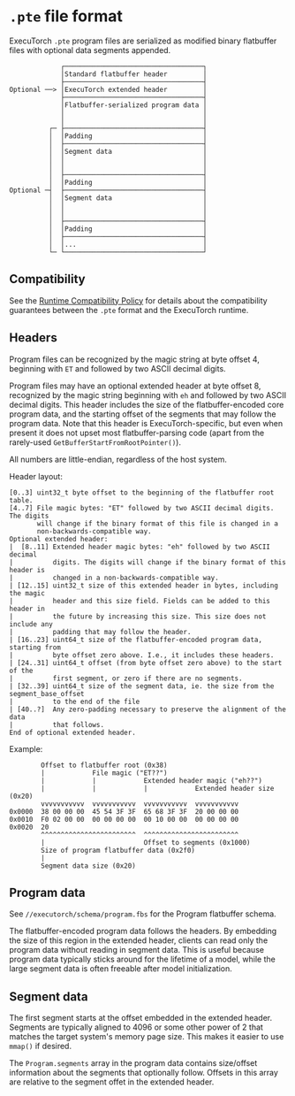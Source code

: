 # `.pte` file format

ExecuTorch `.pte` program files are serialized as modified binary flatbuffer
files with optional data segments appended.

```
             ┌───────────────────────────────────┐
             │Standard flatbuffer header         │
             ├───────────────────────────────────┤
Optional ──> │ExecuTorch extended header         │
             ├───────────────────────────────────┤
             │Flatbuffer-serialized program data │
             │                                   │
             │                                   │
          ┌─ ├───────────────────────────────────┤
          │  │Padding                            │
          │  ├───────────────────────────────────┤
          │  │Segment data                       │
          │  │                                   │
          │  │                                   │
          │  ├───────────────────────────────────┤
          │  │Padding                            │
Optional ─┤  ├───────────────────────────────────┤
          │  │Segment data                       │
          │  │                                   │
          │  │                                   │
          │  ├───────────────────────────────────┤
          │  │Padding                            │
          │  ├───────────────────────────────────┤
          │  │...                                │
          └─ └───────────────────────────────────┘
```

## Compatibility

See the [Runtime Compatibility Policy](
https://github.com/pytorch/executorch/tree/main/runtime/COMPATIBILITY.md) for
details about the compatibility guarantees between the `.pte` format and the
ExecuTorch runtime.

## Headers

Program files can be recognized by the magic string at byte offset 4, beginning
with `ET` and followed by two ASCII decimal digits.

Program files may have an optional extended header at byte offset 8, recognized
by the magic string beginning with `eh` and followed by two ASCII decimal
digits. This header includes the size of the flatbuffer-encoded core program
data, and the starting offset of the segments that may follow the program data.
Note that this header is ExecuTorch-specific, but even when present it does not
upset most flatbuffer-parsing code (apart from the rarely-used
`GetBufferStartFromRootPointer()`).

All numbers are little-endian, regardless of the host system.

Header layout:
```
[0..3] uint32_t byte offset to the beginning of the flatbuffer root table.
[4..7] File magic bytes: "ET" followed by two ASCII decimal digits. The digits
       will change if the binary format of this file is changed in a
       non-backwards-compatible way.
Optional extended header:
|  [8..11] Extended header magic bytes: "eh" followed by two ASCII decimal
|          digits. The digits will change if the binary format of this header is
|          changed in a non-backwards-compatible way.
| [12..15] uint32_t size of this extended header in bytes, including the magic
|          header and this size field. Fields can be added to this header in
|          the future by increasing this size. This size does not include any
|          padding that may follow the header.
| [16..23] uint64_t size of the flatbuffer-encoded program data, starting from
|          byte offset zero above. I.e., it includes these headers.
| [24..31] uint64_t offset (from byte offset zero above) to the start of the
|          first segment, or zero if there are no segments.
| [32..39] uint64_t size of the segment data, ie. the size from the segment_base_offset
|          to the end of the file
| [40..?]  Any zero-padding necessary to preserve the alignment of the data
|          that follows.
End of optional extended header.
```

Example:
```
        Offset to flatbuffer root (0x38)
        |            File magic ("ET??")
        |            |            Extended header magic ("eh??")
        |            |            |            Extended header size (0x20)
        vvvvvvvvvvv  vvvvvvvvvvv  vvvvvvvvvvv  vvvvvvvvvvv
0x0000  38 00 00 00  45 54 3F 3F  65 68 3F 3F  20 00 00 00
0x0010  F0 02 00 00  00 00 00 00  00 10 00 00  00 00 00 00
0x0020  20
        ^^^^^^^^^^^^^^^^^^^^^^^^  ^^^^^^^^^^^^^^^^^^^^^^^^
        |                         Offset to segments (0x1000)
        Size of program flatbuffer data (0x2f0)
        |
        Segment data size (0x20)
```

## Program data

See `//executorch/schema/program.fbs` for the Program flatbuffer schema.

The flatbuffer-encoded program data follows the headers. By embedding the size
of this region in the extended header, clients can read only the program data
without reading in segment data. This is useful because program data typically
sticks around for the lifetime of a model, while the large segment data is often
freeable after model initialization.

## Segment data

The first segment starts at the offset embedded in the extended header.
Segments are typically aligned to 4096 or some other power of 2 that matches
the target system's memory page size. This makes it easier to use `mmap()`
if desired.

The `Program.segments` array in the program data contains size/offset
information about the segments that optionally follow. Offsets in this array are
relative to the segment offet in the extended header.
